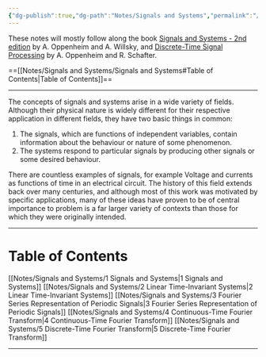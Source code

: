 ```yaml
---
{"dg-publish":true,"dg-path":"Notes/Signals and Systems","permalink":"/notes/signals-and-systems/","dgShowBacklinks":"false","dgShowLocalGraph":true,"dgShowInlineTitle":true,"dgShowToc":"false","updated":"2025-05-30T15:24:29.453+02:00"}
---
```


These notes will mostly follow along the book [Signals and Systems - 2nd edition](https://www.amazon.com/Signals-Systems-2nd-Alan-Oppenheim/dp/0138147574) by A. Oppenheim and A. Willsky, and [Discrete-Time Signal Processing](https://www.amazon.com/Discrete-Time-Signal-Processing-3rd-Prentice-Hall/dp/0131988425) by A. Oppenheim and R. Schafter.

==[[Notes/Signals and Systems/Signals and Systems#Table of Contents\|Table of Contents]]==

---
The concepts of signals and systems arise in a wide variety of fields. Although their physical nature is widely different for their respective application in different fields, they have two basic things in common: 
1. The signals, which are functions of independent variables, contain information about the behaviour or nature of some phenomenon.
2. The systems respond to particular signals by producing other signals or some desired behaviour. 

There are countless examples of signals, for example Voltage and currents as functions of time in an electrical circuit. The history of this field extends back over many centuries, and although most of this work was motivated by specific applications, many of these ideas have proven to be of central importance to problem is a far larger variety of contexts than those for which they were originally intended.

---
# Table of Contents
[[Notes/Signals and Systems/1 Signals and Systems\|1 Signals and Systems]]
[[Notes/Signals and Systems/2 Linear Time-Invariant Systems\|2 Linear Time-Invariant Systems]]
[[Notes/Signals and Systems/3 Fourier Series Representation of Periodic Signals\|3 Fourier Series Representation of Periodic Signals]]
[[Notes/Signals and Systems/4 Continuous-Time Fourier Transform\|4 Continuous-Time Fourier Transform]]
[[Notes/Signals and Systems/5 Discrete-Time Fourier Transform\|5 Discrete-Time Fourier Transform]]

---
